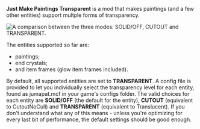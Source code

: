 **Just Make Paintings Transparent** is a mod that makes paintings (and a few other entities) support multple forms of transparency.

![A comparison between the three modes: SOLID/OFF, CUTOUT and TRANSPARENT.](https://cdn.modrinth.com/data/OAY12MbC/images/0182f6e9443c3df94b3bb0f94f43c96e92dc3bca.png)

The entities supported so far are:
- paintings;
- end crystals;
- and item frames (glow item frames included).

By default, all supported entities are set to **TRANSPARENT**. A config file is provided to let you individually select the transparency level for each entity, found as jumapat.mcf in your game's configs folder. The valid choices for each entity are **SOLID/OFF** (the default for the entity), **CUTOUT** (equivalent to CutoutNoCull) and **TRANSPARENT** (equivalent to Translucent). If you don't understand what any of this means - unless you're optimizing for every last bit of performance, the default settings should be good enough. 
